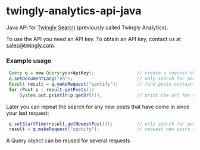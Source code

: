 # twingly-analytics-api-java

Java API for [Twingly Search](http://developer.twingly.com/resources/search/) (previously called Twingly Analytics).

To use the API you need an API key. To obtain an API key, contact us at sales@twingly.com.

### Example usage

```Java
 Query q = new Query(yourApiKey);                // create a request object using your api key
 q.setDocumentLang("en");                        // only search for posts in english
 Result result = q.makeRequest("spotify");       // find posts containing the word spotify
 for (Post p : result.getPosts())
     System.out.println(p.getUrl());             // print the url for each post
```

Later you can repeat the search for any new posts that have come in since your last request:

```Java
 q.setStartTime(result.getNewestPost());         // only search for posts newer than the last result
 result = q.makeRequest("spotify");              // request new posts containing the word spotify
```

A Query object can be reused for several requests
